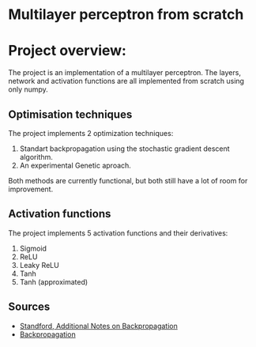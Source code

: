 # Multilayer perceptron from scratch
# Project overview:
The project is an implementation of a multilayer perceptron.
The layers, network and activation functions are all implemented from scratch using only numpy.

## Optimisation techniques
The project implements 2 optimization techniques:

1. Standart backpropagation using the stochastic gradient descent algorithm.
2. An experimental Genetic aproach.

Both methods are currently functional, but both still have a lot of room for improvement.

## Activation functions
The project implements 5 activation functions and their derivatives:

1. Sigmoid
2. ReLU
3. Leaky ReLU
4. Tanh
5. Tanh (approximated)


## Sources

- [Standford, Additional Notes on Backpropagation ](https://cs229.stanford.edu/notes-spring2019/backprop.pdf)
- [Backpropagation ](https://en.wikipedia.org/wiki/Backpropagation)
